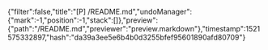 {"filter":false,"title":"[P] /README.md","undoManager":{"mark":-1,"position":-1,"stack":[]},"preview":{"path":"/README.md","previewer":"preview.markdown"},"timestamp":1521575332897,"hash":"da39a3ee5e6b4b0d3255bfef95601890afd80709"}